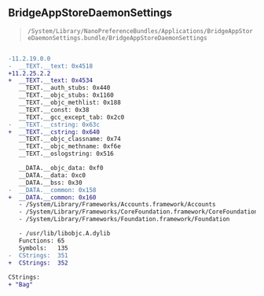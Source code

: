 ## BridgeAppStoreDaemonSettings

> `/System/Library/NanoPreferenceBundles/Applications/BridgeAppStoreDaemonSettings.bundle/BridgeAppStoreDaemonSettings`

```diff

-11.2.19.0.0
-  __TEXT.__text: 0x4518
+11.2.25.2.2
+  __TEXT.__text: 0x4534
   __TEXT.__auth_stubs: 0x440
   __TEXT.__objc_stubs: 0x1160
   __TEXT.__objc_methlist: 0x188
   __TEXT.__const: 0x38
   __TEXT.__gcc_except_tab: 0x2c0
-  __TEXT.__cstring: 0x63c
+  __TEXT.__cstring: 0x640
   __TEXT.__objc_classname: 0x74
   __TEXT.__objc_methname: 0xf6e
   __TEXT.__oslogstring: 0x516

   __DATA.__objc_data: 0xf0
   __DATA.__data: 0xc0
   __DATA.__bss: 0x30
-  __DATA.__common: 0x158
+  __DATA.__common: 0x160
   - /System/Library/Frameworks/Accounts.framework/Accounts
   - /System/Library/Frameworks/CoreFoundation.framework/CoreFoundation
   - /System/Library/Frameworks/Foundation.framework/Foundation

   - /usr/lib/libobjc.A.dylib
   Functions: 65
   Symbols:   135
-  CStrings:  351
+  CStrings:  352
 
CStrings:
+ "Bag"

```
